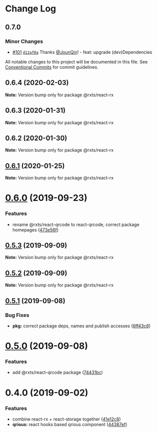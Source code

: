 # Change Log

## 0.7.0

### Minor Changes

- [#101](https://github.com/rx-ts/react/pull/101) [`d12af0a`](https://github.com/rx-ts/react/commit/d12af0a0f9240eda64d68d984d951dcdaae4e307) Thanks [@JounQin](https://github.com/JounQin)! - feat: upgrade (dev)Dependencies

All notable changes to this project will be documented in this file.
See [Conventional Commits](https://conventionalcommits.org) for commit guidelines.

## 0.6.4 (2020-02-03)

**Note:** Version bump only for package @rxts/react-rx

## 0.6.3 (2020-01-31)

**Note:** Version bump only for package @rxts/react-rx

## 0.6.2 (2020-01-30)

**Note:** Version bump only for package @rxts/react-rx

## [0.6.1](https://github.com/rx-ts/react/compare/@rxts/react-rx@0.6.0...@rxts/react-rx@0.6.1) (2020-01-25)

**Note:** Version bump only for package @rxts/react-rx

# [0.6.0](https://github.com/rx-ts/react/compare/@rxts/react-rx@0.5.3...@rxts/react-rx@0.6.0) (2019-09-23)

### Features

- rename @rxts/react-qrcode to react-qrcode, correct package homepages ([473e56f](https://github.com/rx-ts/react/commit/473e56f))

## [0.5.3](https://github.com/rx-ts/react/compare/@rxts/react-rx@0.5.2...@rxts/react-rx@0.5.3) (2019-09-09)

**Note:** Version bump only for package @rxts/react-rx

## [0.5.2](https://github.com/rx-ts/react/compare/@rxts/react-rx@0.5.1...@rxts/react-rx@0.5.2) (2019-09-09)

**Note:** Version bump only for package @rxts/react-rx

## [0.5.1](https://github.com/rx-ts/react/compare/@rxts/react-rx@0.5.0...@rxts/react-rx@0.5.1) (2019-09-08)

### Bug Fixes

- **pkg:** correct package deps, names and publish accesses ([6ff43c8](https://github.com/rx-ts/react/commit/6ff43c8))

# [0.5.0](https://github.com/rx-ts/react/compare/@rxts/react-rx@0.4.0...@rxts/react-rx@0.5.0) (2019-09-08)

### Features

- add @rxts/react-qrcode package ([74431bc](https://github.com/rx-ts/react/commit/74431bc))

# 0.4.0 (2019-09-02)

### Features

- combine react-rx + react-storage together ([41e12c8](https://github.com/rx-ts/react/commit/41e12c8))
- **qrious:** react hooks based qrious component ([44387ef](https://github.com/rx-ts/react/commit/44387ef))
